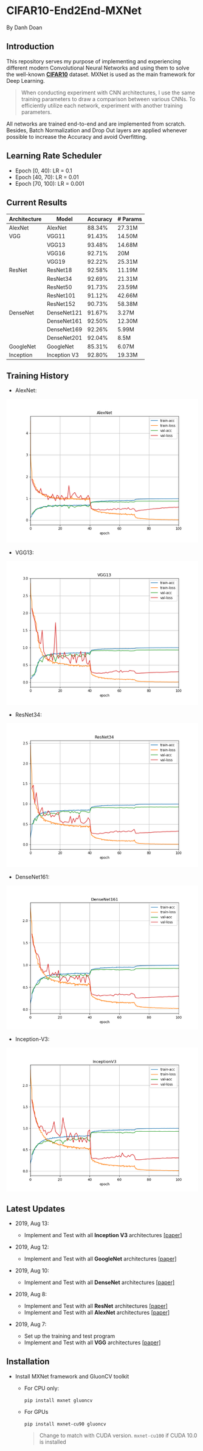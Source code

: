 # CIFAR10-End2End-MXNet

By Danh Doan

## Introduction
This repository serves my purpose of implementing and experiencing different modern Convolutional Neural Networks and using them to solve the well-known [**CIFAR10**](https://www.cs.toronto.edu/~kriz/cifar.html) dataset. MXNet is used as the main framework for Deep Learning.

> When conducting experiment with CNN architectures, I use the same training parameters to draw a comparison between various CNNs. To efficiently utilize each network, experiment with another training parameters.

All networks are trained end-to-end and are implemented from scratch. 
Besides, Batch Normalization and Drop Out layers are applied whenever possible
to increase the Accuracy and avoid Overfitting.

## Learning Rate Scheduler
  * Epoch [0, 40): LR = 0.1
  * Epoch [40, 70): LR = 0.01
  * Epoch [70, 100): LR = 0.001


## Current Results
|Architecture | Model        | Accuracy| # Params |
|-------------|--------------|---------|----------|
| AlexNet     | AlexNet      | 88.34%  | 27.31M   |
| VGG         | VGG11        | 91.43%  | 14.50M   |
|             | VGG13        | 93.48%  | 14.68M   |
|             | VGG16        | 92.71%  | 20M      |
|             | VGG19        | 92.22%  | 25.31M   |
| ResNet      | ResNet18     | 92.58%  | 11.19M   |
|             | ResNet34     | 92.69%  | 21.31M   |
|             | ResNet50     | 91.73%  | 23.59M   |
|             | ResNet101    | 91.12%  | 42.66M   |
|             | ResNet152    | 90.73%  | 58.38M   |
| DenseNet    | DenseNet121  | 91.67%  | 3.27M    |
|             | DenseNet161  | 92.50%  | 12.30M   |
|             | DenseNet169  | 92.26%  | 5.99M    |
|             | DenseNet201  | 92.04%  | 8.5M     |
| GoogleNet   | GoogleNet    | 85.31%  | 6.07M    |
| Inception   | Inception V3 | 92.80%  | 19.33M   |


## Training History
* AlexNet:

![AlexNet](history/alexnet-acc-0.8834.png)

* VGG13:

![VGG13](history/vgg13-acc-0.9348.png)

* ResNet34:

![ResNet34](history/resnet34-acc-0.9269.png)

* DenseNet161:

![DenseNet161](history/densenet161-acc-0.9250.png)

* Inception-V3:

![Inception-V3](history/inceptionv3-acc-0.9280.png)


## Latest Updates
* 2019, Aug 13:
  * Implement and Test with all **Inception V3** architectures [[paper]](https://arxiv.org/pdf/1512.00567.pdf)

* 2019, Aug 12:
  * Implement and Test with all **GoogleNet** architectures [[paper]](https://www.cs.unc.edu/~wliu/papers/GoogLeNet.pdf)

* 2019, Aug 10:
  * Implement and Test with all **DenseNet** architectures [[paper]](https://arxiv.org/abs/1608.06993)

* 2019, Aug 8:
  * Implement and Test with all **ResNet** architectures [[paper]](https://arxiv.org/abs/1512.03385)
  * Implement and Test with all **AlexNet** architectures [[paper]](https://papers.nips.cc/paper/4824-imagenet-classification-with-deep-convolutional-neural-networks.pdf)

* 2019, Aug 7:
	* Set up the training and test program
	* Implement and Test with all **VGG** architectures [[paper]](https://arxiv.org/abs/1409.1556)

## Installation
* Install MXNet framework and GluonCV toolkit
	* For CPU only:
	
		`pip install mxnet gluoncv`
	
	* For GPUs
		
		`pip install mxnet-cu90 gluoncv`
    	> Change to match with CUDA version. `mxnet-cu100` if CUDA 10.0 is installed
	
